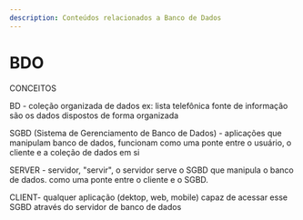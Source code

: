 ```yaml
---
description: Conteúdos relacionados a Banco de Dados
---
```


# BDO

CONCEITOS

BD - coleção organizada de dados ex: lista telefônica fonte de informação são os dados dispostos de forma organizada

SGBD (Sistema de Gerenciamento de Banco de Dados) - aplicações que manipulam banco de dados, funcionam como uma ponte entre o usuário, o cliente e a coleção de dados em si

SERVER - servidor, "servir", o servidor serve o SGBD que manipula o banco de dados. como uma ponte entre o cliente e o SGBD.

CLIENT- qualquer aplicação (dektop, web, mobile) capaz de acessar esse SGBD através do servidor de banco de dados

